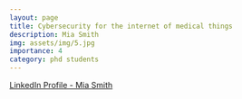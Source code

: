 ```yaml
---
layout: page
title: Cybersecurity for the internet of medical things
description: Mia Smith
img: assets/img/5.jpg
importance: 4
category: phd students
---
```


[LinkedIn Profile - Mia Smith](https://www.linkedin.com/in/14-mia-smith/)